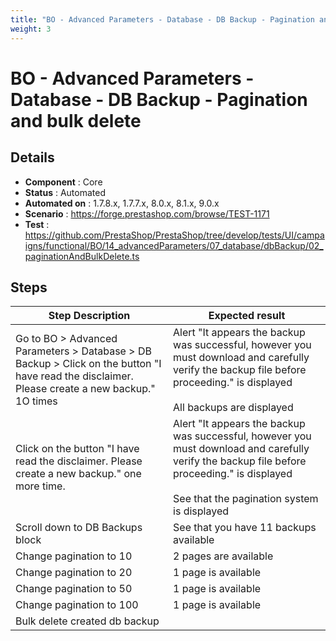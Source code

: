 ```yaml
---
title: "BO - Advanced Parameters - Database - DB Backup - Pagination and bulk delete"
weight: 3
---
```


# BO - Advanced Parameters - Database - DB Backup - Pagination and bulk delete
## Details
* **Component** : Core
* **Status** : Automated
* **Automated on** : 1.7.8.x, 1.7.7.x, 8.0.x, 8.1.x, 9.0.x
* **Scenario** : https://forge.prestashop.com/browse/TEST-1171
* **Test** : https://github.com/PrestaShop/PrestaShop/tree/develop/tests/UI/campaigns/functional/BO/14_advancedParameters/07_database/dbBackup/02_paginationAndBulkDelete.ts

## Steps
| Step Description | Expected result |
| ----- | ----- |
| Go to BO > Advanced Parameters > Database > DB Backup > Click on the button "I have read the disclaimer. Please create a new backup." 1O times | Alert "It appears the backup was successful, however you must download and carefully verify the backup file before proceeding." is displayed<br><br>All backups are displayed |
| Click on the button "I have read the disclaimer. Please create a new backup." one more time. | Alert "It appears the backup was successful, however you must download and carefully verify the backup file before proceeding." is displayed<br><br>See that the pagination system is displayed |
| Scroll down to DB Backups block | See that you have 11 backups available |
| Change pagination to 10 | 2 pages are available |
| Change pagination to 20 | 1 page is available |
| Change pagination to 50 | 1 page is available |
| Change pagination to 100 | 1 page is available |
| Bulk delete created db backup |  |